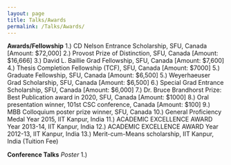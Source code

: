 ```yaml
---
layout: page
title: Talks/Awards
permalink: /Talks/Awards/
---
```


**Awards/Fellowship**
1.) CD Nelson Entrance Scholarship, SFU, Canada [Amount: $72,000]
2.) Provost Prize of Distinction, SFU, Canada [Amount: $16,666]
3.) David L. Baillie Grad Fellowship, SFU, Canada [Amount: $7,600]
4.) Thesis Completion Fellowship (TCF), SFU, Canada [Amount: $7000]
5.) Graduate Fellowship, SFU, Canada [Amount: $6,500]
5.) Weyerhaeuser Grad Scholarship, SFU, Canada [Amount: $6,500]
6.) Special Grad Entrance Scholarship, SFU, Canada [Amount: $6,000]
7.) Dr. Bruce Brandhorst Prize: Best Publication award in 2020, SFU, Canada [Amount: $1000]
8.) Oral presentation winner, 101st CSC conference, Canada [Amount: $100]
9.) MBB Colloquium poster prize winner, SFU, Canada
10.) General Proficiency Medal Year 2015, IIT Kanpur, India
11.) ACADEMIC EXCELLENCE AWARD Year 2013-14, IIT Kanpur, India
12.) ACADEMIC EXCELLENCE AWARD Year 2012-13, IIT Kanpur, India
13.) Merit-cum-Means scholarship, IIT Kanpur, India (Tuition Fee)

**Conference Talks**
_Poster_
1.) 


